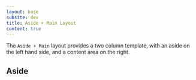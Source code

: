 ```yaml
---
layout: base
subsite: dev
title: Aside + Main Layout
content: true
---
```


The `Aside + Main` layout provides a two column template, with an aside on the left hand side, and a content area on the right.

## Aside
